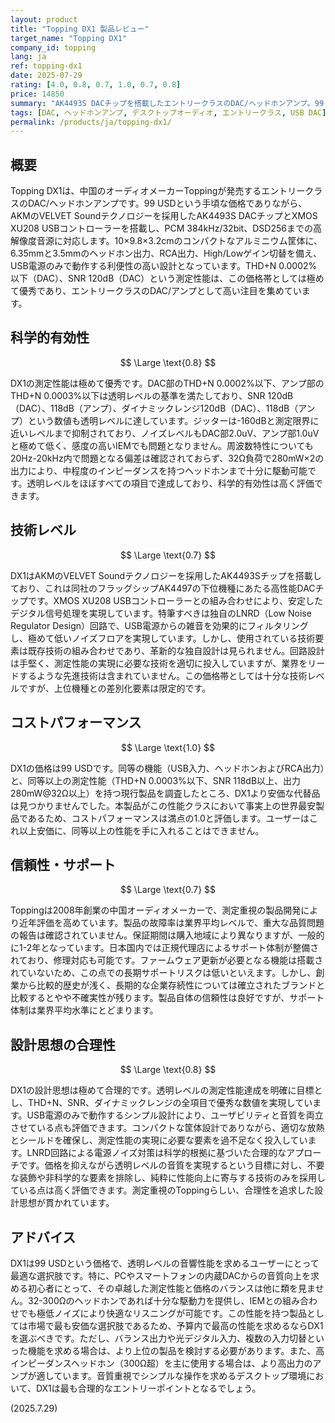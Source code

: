 ```yaml
---
layout: product
title: "Topping DX1 製品レビュー"
target_name: "Topping DX1"
company_id: topping
lang: ja
ref: topping-dx1
date: 2025-07-29
rating: [4.0, 0.8, 0.7, 1.0, 0.7, 0.8]
price: 14850
summary: "AK4493S DACチップを搭載したエントリークラスのDAC/ヘッドホンアンプ。99 USDの価格でTHD+N 0.0002%以下、SNR 120dBという透明レベルの測定性能を実現し、この価格帯で最高のコストパフォーマンスを提供する。"
tags: [DAC, ヘッドホンアンプ, デスクトップオーディオ, エントリークラス, USB DAC]
permalink: /products/ja/topping-dx1/
---
```


## 概要

Topping DX1は、中国のオーディオメーカーToppingが発売するエントリークラスのDAC/ヘッドホンアンプです。99 USDという手頃な価格でありながら、AKMのVELVET Soundテクノロジーを採用したAK4493S DACチップとXMOS XU208 USBコントローラーを搭載し、PCM 384kHz/32bit、DSD256までの高解像度音源に対応します。10×9.8×3.2cmのコンパクトなアルミニウム筐体に、6.35mmと3.5mmのヘッドホン出力、RCA出力、High/Lowゲイン切替を備え、USB電源のみで動作する利便性の高い設計となっています。THD+N 0.0002%以下（DAC）、SNR 120dB（DAC）という測定性能は、この価格帯としては極めて優秀であり、エントリークラスのDAC/アンプとして高い注目を集めています。

## 科学的有効性

$$ \Large \text{0.8} $$

DX1の測定性能は極めて優秀です。DAC部のTHD+N 0.0002%以下、アンプ部のTHD+N 0.0003%以下は透明レベルの基準を満たしており、SNR 120dB（DAC）、118dB（アンプ）、ダイナミックレンジ120dB（DAC）、118dB（アンプ）という数値も透明レベルに達しています。ジッターは-160dBと測定限界に近いレベルまで抑制されており、ノイズレベルもDAC部2.0uV、アンプ部1.0uVと極めて低く、感度の高いIEMでも問題となりません。周波数特性についても20Hz-20kHz内で問題となる偏差は確認されておらず、32Ω負荷で280mW×2の出力により、中程度のインピーダンスを持つヘッドホンまで十分に駆動可能です。透明レベルをほぼすべての項目で達成しており、科学的有効性は高く評価できます。

## 技術レベル

$$ \Large \text{0.7} $$

DX1はAKMのVELVET Soundテクノロジーを採用したAK4493Sチップを搭載しており、これは同社のフラッグシップAK4497の下位機種にあたる高性能DACチップです。XMOS XU208 USBコントローラーとの組み合わせにより、安定したデジタル信号処理を実現しています。特筆すべきは独自のLNRD（Low Noise Regulator Design）回路で、USB電源からの雑音を効果的にフィルタリングし、極めて低いノイズフロアを実現しています。しかし、使用されている技術要素は既存技術の組み合わせであり、革新的な独自設計は見られません。回路設計は手堅く、測定性能の実現に必要な技術を適切に投入していますが、業界をリードするような先進技術は含まれていません。この価格帯としては十分な技術レベルですが、上位機種との差別化要素は限定的です。

## コストパフォーマンス

$$ \Large \text{1.0} $$

DX1の価格は99 USDです。同等の機能（USB入力、ヘッドホンおよびRCA出力）と、同等以上の測定性能（THD+N 0.0003%以下、SNR 118dB以上、出力280mW@32Ω以上）を持つ現行製品を調査したところ、DX1より安価な代替品は見つかりませんでした。本製品がこの性能クラスにおいて事実上の世界最安製品であるため、コストパフォーマンスは満点の1.0と評価します。ユーザーはこれ以上安価に、同等以上の性能を手に入れることはできません。

## 信頼性・サポート

$$ \Large \text{0.7} $$

Toppingは2008年創業の中国オーディオメーカーで、測定重視の製品開発により近年評価を高めています。製品の故障率は業界平均レベルで、重大な品質問題の報告は確認されていません。保証期間は購入地域により異なりますが、一般的に1-2年となっています。日本国内では正規代理店によるサポート体制が整備されており、修理対応も可能です。ファームウェア更新が必要となる機能は搭載されていないため、この点での長期サポートリスクは低いといえます。しかし、創業から比較的歴史が浅く、長期的な企業存続性については確立されたブランドと比較するとやや不確実性が残ります。製品自体の信頼性は良好ですが、サポート体制は業界平均水準にとどまります。

## 設計思想の合理性

$$ \Large \text{0.8} $$

DX1の設計思想は極めて合理的です。透明レベルの測定性能達成を明確に目標とし、THD+N、SNR、ダイナミックレンジの全項目で優秀な数値を実現しています。USB電源のみで動作するシンプル設計により、ユーザビリティと音質を両立させている点も評価できます。コンパクトな筐体設計でありながら、適切な放熱とシールドを確保し、測定性能の実現に必要な要素を過不足なく投入しています。LNRD回路による電源ノイズ対策は科学的根拠に基づいた合理的なアプローチです。価格を抑えながら透明レベルの音質を実現するという目標に対し、不要な装飾や非科学的な要素を排除し、純粋に性能向上に寄与する技術のみを採用している点は高く評価できます。測定重視のToppingらしい、合理性を追求した設計思想が貫かれています。

## アドバイス

DX1は99 USDという価格で、透明レベルの音響性能を求めるユーザーにとって最適な選択肢です。特に、PCやスマートフォンの内蔵DACからの音質向上を求める初心者にとって、その卓越した測定性能と価格のバランスは他に類を見ません。32-300Ωのヘッドホンであれば十分な駆動力を提供し、IEMとの組み合わせでも極低ノイズにより快適なリスニングが可能です。この性能を持つ製品としては市場で最も安価な選択肢であるため、予算内で最高の性能を求めるならDX1を選ぶべきです。ただし、バランス出力や光デジタル入力、複数の入力切替といった機能を求める場合は、より上位の製品を検討する必要があります。また、高インピーダンスヘッドホン（300Ω超）を主に使用する場合は、より高出力のアンプが適しています。音質重視でシンプルな操作を求めるデスクトップ環境において、DX1は最も合理的なエントリーポイントとなるでしょう。

(2025.7.29)
